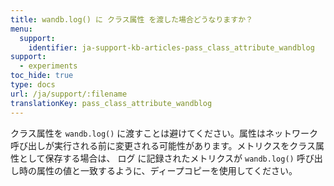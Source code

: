```yaml
---
title: wandb.log() に クラス属性 を渡した場合どうなりますか？
menu:
  support:
    identifier: ja-support-kb-articles-pass_class_attribute_wandblog
support:
  - experiments
toc_hide: true
type: docs
url: /ja/support/:filename
translationKey: pass_class_attribute_wandblog
---
```

クラス属性を `wandb.log()` に渡すことは避けてください。属性はネットワーク呼び出しが実行される前に変更される可能性があります。メトリクスをクラス属性として保存する場合は、 ログ に記録されたメトリクスが `wandb.log()` 呼び出し時の属性の値と一致するように、ディープコピーを使用してください。